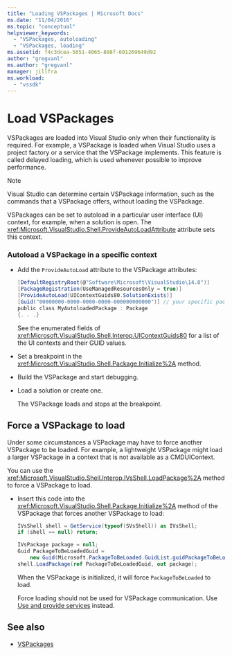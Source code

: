 ```yaml
---
title: "Loading VSPackages | Microsoft Docs"
ms.date: "11/04/2016"
ms.topic: "conceptual"
helpviewer_keywords:
  - "VSPackages, autoloading"
  - "VSPackages, loading"
ms.assetid: f4c3dcea-5051-4065-898f-601269649d92
author: "gregvanl"
ms.author: "gregvanl"
manager: jillfra
ms.workload:
  - "vssdk"
---
```

# Load VSPackages
VSPackages are loaded into Visual Studio only when their functionality is required. For example, a VSPackage is loaded when Visual Studio uses a project factory or a service that the VSPackage implements. This feature is called delayed loading, which is used whenever possible to improve performance.

> [!NOTE]
>  Visual Studio can determine certain VSPackage information, such as the commands that a VSPackage offers, without loading the VSPackage.

 VSPackages can be set to autoload in a particular user interface (UI) context, for example, when a solution is open. The <xref:Microsoft.VisualStudio.Shell.ProvideAutoLoadAttribute> attribute sets this context.

### Autoload a VSPackage in a specific context

- Add the `ProvideAutoLoad` attribute to the VSPackage attributes:

    ```csharp
    [DefaultRegistryRoot(@"Software\Microsoft\VisualStudio\14.0")]
    [PackageRegistration(UseManagedResourcesOnly = true)]
    [ProvideAutoLoad(UIContextGuids80.SolutionExists)]
    [Guid("00000000-0000-0000-0000-000000000000")] // your specific package GUID
    public class MyAutoloadedPackage : Package
    {. . .}
    ```

     See the enumerated fields of <xref:Microsoft.VisualStudio.Shell.Interop.UIContextGuids80> for a list of the UI contexts and their GUID values.

- Set a breakpoint in the <xref:Microsoft.VisualStudio.Shell.Package.Initialize%2A> method.

- Build the VSPackage and start debugging.

- Load a solution or create one.

     The VSPackage loads and stops at the breakpoint.

## Force a VSPackage to load
 Under some circumstances a VSPackage may have to force another VSPackage to be loaded. For example, a lightweight VSPackage might load a larger VSPackage in a context that is not available as a CMDUIContext.

 You can use the <xref:Microsoft.VisualStudio.Shell.Interop.IVsShell.LoadPackage%2A> method to force a VSPackage to load.

- Insert this code into the <xref:Microsoft.VisualStudio.Shell.Package.Initialize%2A> method of the VSPackage that forces another VSPackage to load:

    ```csharp
    IVsShell shell = GetService(typeof(SVsShell)) as IVsShell;
    if (shell == null) return;

    IVsPackage package = null;
    Guid PackageToBeLoadedGuid =
        new Guid(Microsoft.PackageToBeLoaded.GuidList.guidPackageToBeLoadedPkgString);
    shell.LoadPackage(ref PackageToBeLoadedGuid, out package);

    ```

     When the VSPackage is initialized, it will force `PackageToBeLoaded` to load.

     Force loading should not be used for VSPackage communication. Use [Use and provide services](../extensibility/using-and-providing-services.md) instead.

## See also
- [VSPackages](../extensibility/internals/vspackages.md)
